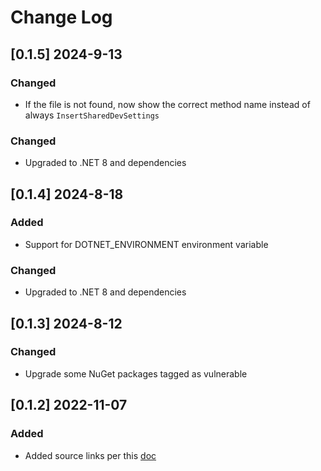 # Change Log

## [0.1.5] 2024-9-13

### Changed

- If the file is not found, now show the correct method name instead of always `InsertSharedDevSettings`

### Changed

- Upgraded to .NET 8 and dependencies

## [0.1.4] 2024-8-18

### Added

- Support for DOTNET_ENVIRONMENT environment variable

### Changed

- Upgraded to .NET 8 and dependencies

## [0.1.3] 2024-8-12

### Changed

- Upgrade some NuGet packages tagged as vulnerable

## [0.1.2] 2022-11-07

### Added

- Added source links per this [doc](https://devblogs.microsoft.com/dotnet/producing-packages-with-source-link/)